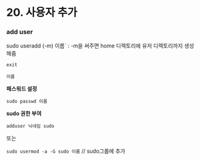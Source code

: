 # 20. 사용자 추가

### add user

sudo useradd (-m) 이름` : -m을 써주면 home 디렉토리에 유저 디렉토리까지 생성해줌



`exit`

`이름`



**패스워드 설정**

`sudo passwd 이름`



**sudo 권한 부여**

`adduser 닉네임 sudo`

또는

`sudo usermod -a -G sudo 이름`  // sudo그룹에 추가





